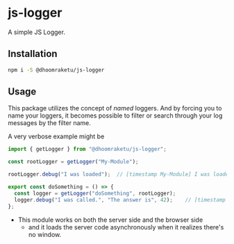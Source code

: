 # js-logger
A simple JS Logger.

## Installation

```sh
npm i -S @dhoomraketu/js-logger
```

## Usage

This package utilizes the concept of _named_ loggers. And by forcing you to name your loggers, it becomes possible to filter or search through your log messages by the filter name.

A very verbose example might be

```js
import { getLogger } from "@dhoomraketu/js-logger";

const rootLogger = getLogger("My-Module");

rootLogger.debug("I was loaded");  // [timestamp My-Module] I was loaded

export const doSomething = () => {
  const logger = getLogger("doSomething", rootLogger);
  logger.debug("I was called.", "The answer is", 42);    // [timestamp My-Module > doSomething] I was called. The answer is 42.
};
```

- This module works on both the server side and the browser side
    - and it loads the server code asynchronously when it realizes there's no window.
